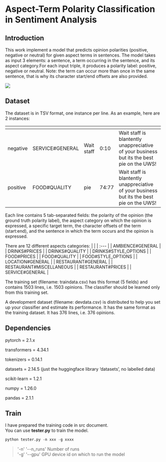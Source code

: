 <!--<h3><b>DPR</b></h3>-->
# <b>Aspect-Term Polarity Classification in Sentiment Analysis</b>
## Introduction
This work implement a model that predicts opinion polarities (positive, negative or neutral) for given aspect terms in sentences. 
The model takes as input 3 elements: a sentence, a term occurring in the sentence, and its aspect category.For each input triple, it produces a polarity label: positive, negative or neutral. 
Note: the term can occur more than once in the same sentence, that is why its character start/end offsets are also provided.

![](https://cdn.jsdelivr.net/gh/Yukyukuon/CDN@latest/project/Sentiment_Analysis.jpg)

## Dataset
The dataset is in TSV format, one instance per line. As an example, here are 2 instances:  

| <!-- --> | <!-- --> | <!-- --> | <!-- --> | <!-- --> |
| :--- | :--- | :--- | --- | --- |  
| negative | SERVICE#GENERAL | Wait staff | 0:10 | Wait staff is blantently unappreciative of your business but its the best pie on the UWS! |  
| positive | FOOD#QUALITY | pie | 74:77 | Wait staff is blantently unappreciative of your business but its the best pie on the UWS! |  

Each line contains 5 tab-separated fields: the polarity of the opinion (the ground truth polarity label), the aspect category on which the opinion is expressed, a specific target term, the character offsets of the term (start:end), and the sentence in which the term occurs and the opinion is expressed.

There are 12 different aspects categories:
| <!-- --> | 
| :--- | 
| AMBIENCE#GENERAL |
| DRINKS#PRICES |
| DRINKS#QUALITY |
| DRINKS#STYLE_OPTIONS |
| FOOD#PRICES |
| FOOD#QUALITY |
| FOOD#STYLE_OPTIONS |
| LOCATION#GENERAL |
| RESTAURANT#GENERAL |
| RESTAURANT#MISCELLANEOUS |
| RESTAURANT#PRICES |
| SERVICE#GENERAL |

The training set (filename: traindata.csv) has this format (5 fields) and contains 1503 lines, i.e. 1503 opinions. The classifier should be learned only from this training set.  

A development dataset (filename: devdata.csv) is distributed to help you set up your classifier and estimate its performance. It has the same format as the training dataset. It has 376 lines, i.e. 376 opinions.  

## Dependencies
<p> pytorch = 2.1.x </p>
<p> transformers = 4.34.1 </p>
<P> tokenizers = 0.14.1 </p>
<p> datasets = 2.14.5 (just the huggingface library ‘datasets’, no labelled data) </p>
<p> scikit-learn = 1.2.1 </p>
<p> numpy = 1.26.0 </p>
<p> pandas = 2.1.1 </p>

## Train
I have prepared the training code in src document.  
You can use **tester.py** to train the model.  
```Python
python tester.py -n xxx -g xxxx
```
>'-n' '--n_runs' Number of runs  
>'-g' '--gpu' GPU device id on which to run the model
